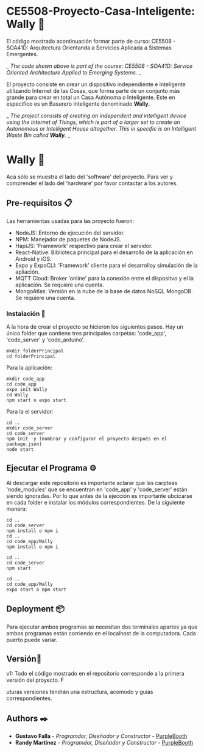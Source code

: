 # CE5508-Proyecto-Casa-Inteligente: Wally 🚀

El código mostrado acontinuación formar parte de curso: CE5508 - SOA41D: Arquitectura Orientanda a Servicios Aplicada a Sistemas Emergentes.

\_ _The code shown above is part of the course: CE5508 - SOA41D: Service Oriented Architecture Applied to Emerging Systems._ \_

El proyecto consiste en crear un dispositivo independiente e inteligente utilizando Internet de las Cosas, que forma parte de un conjunto más grande para crear en total un Casa Autónoma o Inteligente. Este en específico es un Basurero Inteligente denominado **Wally**.

\_ _The project consists of creating an independent and intelligent device using the Internet of Things, which is part of a larger set to create an Autonomous or Intelligent House altogether. This in specific is an Intelligent Waste Bin called **Wally**._ \_

# Wally 🤖

Acá sólo se muestra el lado del 'software' del proyecto. Para ver y comprender el lado del 'hardware' por favor contactar a los autores.

## Pre-requisitos 📋

Las herramientas usadas para las proyecto fueron:

- NodeJS: Entorno de ejecución del servidor.
- NPM: Manejador de paquetes de NodeJS.
- HapiJS: 'Framework' respectivo para crear el servidor.
- React-Native: Biblioteca principal para el desarrollo de la aplicación en Android y iOS.
- Expo y ExpoCLI: 'Framework' cliente para el desarrolloy simulación de la apliación.
- MQTT Cloud: Broker 'online' para la conexión entre el dispositvo y el la aplicación. Se requiere una cuenta.
- MongoAtlas: Versión en la nube de la base de datos NoSQL MongoDB. Se requiere una cuenta.

### Instalación 🔧

A la hora de crear el proyecto se hicieron los siguientes pasos. Hay un único folder que contiene tres principales carpetas: 'code_app', 'code_server' y 'code_arduino'.

```
mkdir folderPrincipal
cd folderPrincipal
```

Para la aplicación:

```
mkdir code_app
cd code_app
expo init Wally
cd Wally
npm start o expo start
```

Para la el servidor:

```
cd ..
mkdir code_server
cd code_server
npm init -y (nombrar y configurar el proyecto después en el package.json)
node start
```

## Ejecutar el Programa ⚙️

Al descargar este repositorio es importante aclarar que las carpteas 'node_modules' que se encuentran en 'code_app' y 'code_server' están siendo ignoradas. Por lo que antes de la ejección es importante ubcicarse en cada folder e instalar los módulos correspondientes. De la siguiente manera:

```
cd ..
cd code_server
npm install o npm i
cd ..
cd code_app/Wally
npm install o npm i
```

```
cd ..
cd code_server
npm start
```

```
cd ..
cd code_app/Wally
expo start o npm start
```

## Deployment 📦

Para ejecutar ambos programas se necesitan dos terminales apartes ya que ambos programas están corriendo en el localhost de la computadora. Cada puerto puede variar.

## Versión📌

v1: Todo el código mostrado en el repositorio corresponde a la primera versión del proyecto. F

uturas versiones tendrán una estructura, acomodo y guías correspondientes.

## Authors ✒️

- **Gustavo Falla** - _Programdor, Diseñador y Constructor_ - [PurpleBooth](https://github.com/tavoGFC)
- **Randy Martínez** - _Programdor, Diseñador y Constructor_ - [PurpleBooth](https://github.com/randyma01)
